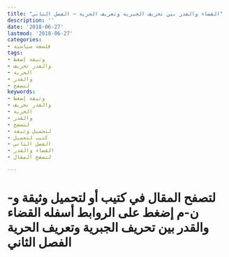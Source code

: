 ```yaml
---
title: "القضاء والقدر بين تحريف الجبرية وتعريف الحرية – الفصل الثاني"
description: ''
date: '2018-06-27'
lastmod: '2018-06-27'
categories:
- فلسفة سياسية
tags:
- وثيقة إضغط
- والقدر تحريف
- الحرية
- والقدر
- لتصفح
keywords:
- وثيقة إضغط
- والقدر تحريف
- الحرية
- والقدر
- لتصفح
- لتحميل وثيقة
- كتيب لتحميل
- الفصل الثاني
- القضاء والقدر
- لتصفح المقال

---
```

# **لتصفح المقال في كتيب أو لتحميل وثيقة و-ن-م إضغط على الروابط أسفله** **القضاء والقدر بين تحريف الجبرية وتعريف الحرية الفصل الثاني**

###